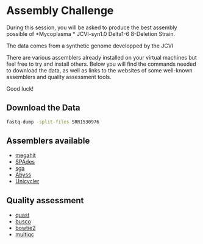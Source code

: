 # Assembly Challenge

During this session, you will be asked to produce the best assembly possible of *Mycoplasma * JCVI-syn1.0 Delta1-6 8-Deletion Strain.

The data comes from a synthetic genome developped by the JCVI


There are various assemblers already installed on your virtual machines but feel free to try and install others.
Below you will find the commands needed to download the data, as well as links to the websites of some well-known assemblers and quality assessment tools.

Good luck!

## Download the Data

```bash
fastq-dump -split-files SRR1530976
```

## Assemblers available

* [megahit](https://github.com/voutcn/megahit)
* [SPAdes](http://cab.spbu.ru/software/spades/)
* [sga](https://github.com/jts/sga)
* [Abyss](https://github.com/bcgsc/abyss)
* [Unicycler](https://github.com/rrwick/Unicycler)

## Quality assessment

* [quast](http://quast.sourceforge.net)
* [busco](http://busco.ezlab.org/v2/)
* [bowtie2](http://bowtie-bio.sourceforge.net/bowtie2/index.shtml)
* [multiqc](http://multiqc.info)
